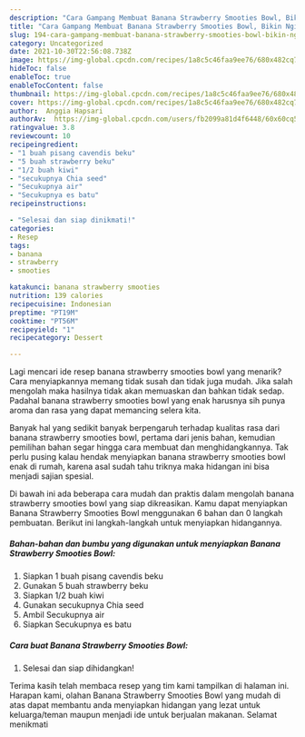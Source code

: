 ```yaml
---
description: "Cara Gampang Membuat Banana Strawberry Smooties Bowl, Bikin Ngiler"
title: "Cara Gampang Membuat Banana Strawberry Smooties Bowl, Bikin Ngiler"
slug: 194-cara-gampang-membuat-banana-strawberry-smooties-bowl-bikin-ngiler
category: Uncategorized
date: 2021-10-30T22:56:08.738Z
image: https://img-global.cpcdn.com/recipes/1a8c5c46faa9ee76/680x482cq70/banana-strawberry-smooties-bowl-foto-resep-utama.jpg
hideToc: false
enableToc: true
enableTocContent: false
thumbnail: https://img-global.cpcdn.com/recipes/1a8c5c46faa9ee76/680x482cq70/banana-strawberry-smooties-bowl-foto-resep-utama.jpg
cover: https://img-global.cpcdn.com/recipes/1a8c5c46faa9ee76/680x482cq70/banana-strawberry-smooties-bowl-foto-resep-utama.jpg
author:  Anggia Hapsari
authorAv:  https://img-global.cpcdn.com/users/fb2099a81d4f6448/60x60cq50/avatar.jpg
ratingvalue: 3.8
reviewcount: 10
recipeingredient:
- "1 buah pisang cavendis beku"
- "5 buah strawberry beku"
- "1/2 buah kiwi"
- "secukupnya Chia seed"
- "Secukupnya air"
- "Secukupnya es batu"
recipeinstructions:

- "Selesai dan siap dinikmati!"
categories:
- Resep
tags:
- banana
- strawberry
- smooties

katakunci: banana strawberry smooties 
nutrition: 139 calories
recipecuisine: Indonesian
preptime: "PT19M"
cooktime: "PT56M"
recipeyield: "1"
recipecategory: Dessert

---
```



Lagi mencari ide resep banana strawberry smooties bowl yang menarik? Cara menyiapkannya memang tidak susah dan tidak juga mudah. Jika salah mengolah maka hasilnya tidak akan memuaskan dan bahkan tidak sedap. Padahal banana strawberry smooties bowl yang enak harusnya sih punya aroma dan rasa yang dapat memancing selera kita.




Banyak hal yang sedikit banyak berpengaruh terhadap kualitas rasa dari banana strawberry smooties bowl, pertama dari jenis bahan, kemudian pemilihan bahan segar hingga cara membuat dan menghidangkannya. Tak perlu pusing kalau hendak menyiapkan banana strawberry smooties bowl enak di rumah, karena asal sudah tahu triknya maka hidangan ini bisa menjadi sajian spesial.


Di bawah ini ada beberapa cara mudah dan praktis dalam mengolah banana strawberry smooties bowl yang siap dikreasikan. Kamu dapat menyiapkan Banana Strawberry Smooties Bowl menggunakan 6 bahan dan 0 langkah pembuatan. Berikut ini langkah-langkah untuk menyiapkan hidangannya.

<!--inarticleads1-->

##### Bahan-bahan dan bumbu yang digunakan untuk menyiapkan Banana Strawberry Smooties Bowl:

1. Siapkan 1 buah pisang cavendis beku
1. Gunakan 5 buah strawberry beku
1. Siapkan 1/2 buah kiwi
1. Gunakan secukupnya Chia seed
1. Ambil Secukupnya air
1. Siapkan Secukupnya es batu




<!--inarticleads2-->

##### Cara buat Banana Strawberry Smooties Bowl:


1. Selesai dan siap dihidangkan!



Terima kasih telah membaca resep yang tim kami tampilkan di halaman ini. Harapan kami, olahan Banana Strawberry Smooties Bowl yang mudah di atas dapat membantu anda menyiapkan hidangan yang lezat untuk keluarga/teman maupun menjadi ide untuk berjualan makanan. Selamat menikmati
